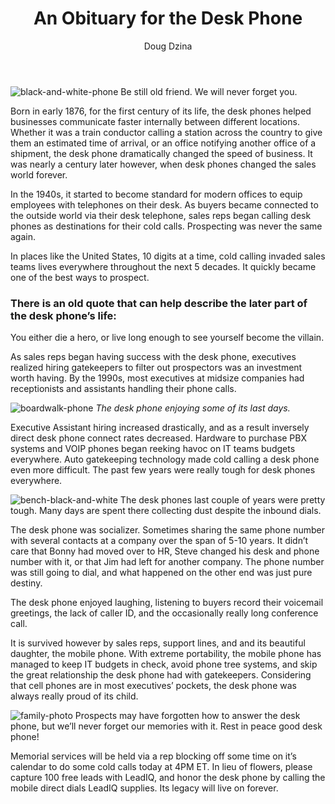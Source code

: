 ﻿---
layout: blog
title: An Obituary for the Desk Phone
description: The business community lost a giant among office items, a staple in the sales community, and true friend. At the ripe age of 141 years, the desk phone passed quietly into the night Sunday evening. Surrounded by receptionists, sales reps, and loved ones, the desk phone lost its long battle with mobile phones.
coverImage: img/black-and-white-phone.jpg
publishDate: Jul 30, 2018

author: Doug Dzina
authorProfile: Runs sales and business development at Cien, a new sales productivity app that gives leaders the power of artificial intelligence to increase the effectiveness of their sales teams. Available on the Salesforce AppExchange, Cien takes into account human and behavioral elements to detect problems, predict outcomes and recommend the shortest path to success.
authorImage: img/doug-dzina.png
---

![black-and-white-phone](/img/black-and-white-phone.jpg) Be still old friend. We will never forget you.

Born in early 1876, for the first century of its life, the desk phones helped businesses communicate faster internally between different locations. Whether it was a train conductor calling a station across the country to give them an estimated time of arrival, or an office notifying another office of a shipment, the desk phone dramatically changed the speed of business. It was nearly a century later however, when desk phones changed the sales world forever.

In the 1940s, it started to become standard for modern offices to equip employees with telephones on their desk. As buyers became connected to the outside world via their desk telephone, sales reps began calling desk phones as destinations for their cold calls. Prospecting was never the same again.

In places like the United States, 10 digits at a time, cold calling invaded sales teams lives everywhere throughout the next 5 decades. It quickly became one of the best ways to prospect.

### There is an old quote that can help describe the later part of the desk phone’s life:

You either die a hero, or live long enough to see yourself become the villain.

As sales reps began having success with the desk phone, executives realized hiring gatekeepers to filter out prospectors was an investment worth having. By the 1990s, most executives at midsize companies had receptionists and assistants handling their phone calls.

![boardwalk-phone](/img/boardwalk-phone.jpg) _The desk phone enjoying some of its last days._

Executive Assistant hiring increased drastically, and as a result inversely direct desk phone connect rates decreased. Hardware to purchase PBX systems and VOIP phones began reeking havoc on IT teams budgets everywhere. Auto gatekeeping technology made cold calling a desk phone even more difficult. The past few years were really tough for desk phones everywhere.

![bench-black-and-white](/img/bench-black-and-white.jpg) The desk phones last couple of years were pretty tough. Many days are spent there collecting dust despite the inbound dials.

The desk phone was socializer. Sometimes sharing the same phone number with several contacts at a company over the span of 5-10 years. It didn’t care that Bonny had moved over to HR, Steve changed his desk and phone number with it, or that Jim had left for another company. The phone number was still going to dial, and what happened on the other end was just pure destiny.

The desk phone enjoyed laughing, listening to buyers record their voicemail greetings, the lack of caller ID, and the occasionally really long conference call.

It is survived however by sales reps, support lines, and and its beautiful daughter, the mobile phone. With extreme portability, the mobile phone has managed to keep IT budgets in check, avoid phone tree systems, and skip the great relationship the desk phone had with gatekeepers. Considering that cell phones are in most executives’ pockets, the desk phone was always really proud of its child.

![family-photo](/img/family-photo.jpg) Prospects may have forgotten how to answer the desk phone, but we’ll never forget our memories with it. Rest in peace good desk phone!

Memorial services will be held via a rep blocking off some time on it’s calendar to do some cold calls today at 4PM ET. In lieu of flowers, please capture 100 free leads with LeadIQ, and honor the desk phone by calling the mobile direct dials LeadIQ supplies. Its legacy will live on forever.